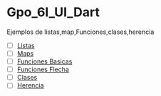 # Gpo_6I_UI_Dart
Ejemplos de listas,map,Funciones,clases,herencia
- [ ] [Listas](https://dartpad.dartlang.org/2ae77487d9a093477be0f4bb8636f852)
- [ ] [Maps](https://dartpad.dartlang.org/)
- [ ] [Funciones Basicas](https://dartpad.dartlang.org/31f1ffad64f18f67f9d294d87e1ca488)
- [ ] [Funciones Flecha](https://dartpad.dartlang.org/ae3f9625d9e60ce4718526370a86ec82)
- [ ] [Clases](https://dartpad.dartlang.org/5fc1e6eff1c979180a13bdb60a7ed86f)
- [ ] [Herencia](https://dartpad.dartlang.org/)
